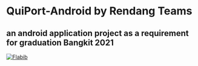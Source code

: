 # QuiPort-Android by Rendang Teams
## an android application project as a requirement for graduation Bangkit 2021

[![Flabib](https://circleci.com/gh/RendangBangkit/QuiPort-Android.svg?style=svg)](https://circleci.com/gh/RendangBangkit/QuiPort-Android)
